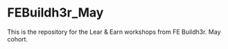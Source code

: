 # FEBuildh3r_May
This is the repository for the Lear &amp; Earn workshops from FE Buildh3r.  May cohort.
